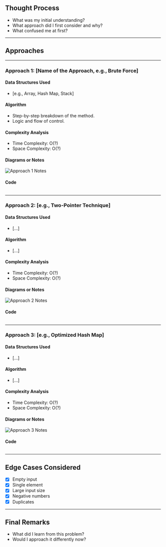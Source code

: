 ## Thought Process

- What was my initial understanding?
- What approach did I first consider and why?
- What confused me at first?

---

## Approaches

---

### Approach 1: [Name of the Approach, e.g., Brute Force]

#### Data Structures Used
- [e.g., Array, Hash Map, Stack]

#### Algorithm
- Step-by-step breakdown of the method.
- Logic and flow of control.

#### Complexity Analysis
- Time Complexity: O(?)
- Space Complexity: O(?)

#### Diagrams or Notes
![Approach 1 Notes](./notes/approach1.jpg)

#### Code
```python
```
---

### Approach 2: [e.g., Two-Pointer Technique]

#### Data Structures Used
- [...]

#### Algorithm
- [...]

#### Complexity Analysis
- Time Complexity: O(?)
- Space Complexity: O(?)

#### Diagrams or Notes
![Approach 2 Notes](./notes/approach2.jpg)

#### Code
```python
```

---

### Approach 3: [e.g., Optimized Hash Map]

#### Data Structures Used
- [...]

#### Algorithm
- [...]

#### Complexity Analysis
- Time Complexity: O(?)
- Space Complexity: O(?)

#### Diagrams or Notes
![Approach 3 Notes](./notes/approach3.jpg)

#### Code
```python
```

---

## Edge Cases Considered
- [x] Empty input  
- [x] Single element  
- [x] Large input size  
- [x] Negative numbers  
- [x] Duplicates  

---

## Final Remarks

- What did I learn from this problem?
- Would I approach it differently now?



